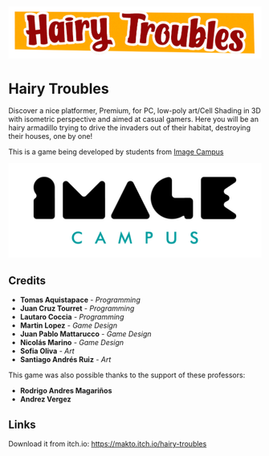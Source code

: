 <p align="center">
<img src="Logo.png" alt="Hairy Troubles"/>
</p>

# Hairy Troubles

Discover a nice platformer, Premium, for PC, low-poly art/Cell Shading in 3D with isometric perspective and aimed at casual gamers. 
Here you will be an hairy armadillo trying to drive the invaders out of their habitat, destroying their houses, one by one!

This is a game being developed by students from <a href="https://www.imagecampus.edu.ar/">Image Campus</a>

<p align="center">
  <a href="https://www.imagecampus.edu.ar/">
    <img src="logo-image-campus.png" alt="Image Campus"/>
  </a> 
</p>


## Credits
- **Tomas Aquistapace** - *Programming*
- **Juan Cruz Tourret** - *Programming*
- **Lautaro Coccia** - *Programming*
- **Martin Lopez** - *Game Design*
- **Juan Pablo Mattarucco** - *Game Design*
- **Nicolás Marino** - *Game Design*
- **Sofia Oliva** - *Art*
- **Santiago Andrés Ruiz** - *Art*


This game was also possible thanks to the support of these professors:

- **Rodrigo Andres Magariños**
- **Andrez Vergez**


## Links

Download it from itch.io: https://makto.itch.io/hairy-troubles
